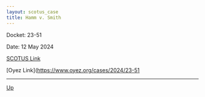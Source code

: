 ```yaml
---
layout: scotus_case
title: Hamm v. Smith
---
```


Docket: 23-51

Date: 12 May 2024

[SCOTUS Link](https://www.supremecourt.gov/opinions/23pdf/601us2r12_7648.pdf)

[Oyez Link](https://www.oyez.org/cases/2024/23-51

---

[Up](./README.md)